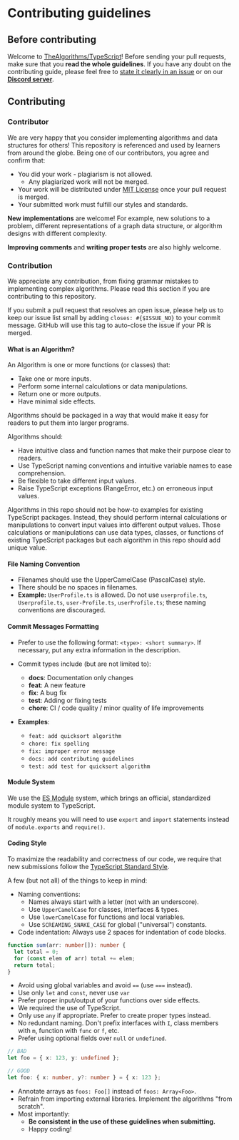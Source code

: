 # Contributing guidelines

## Before contributing

Welcome to [TheAlgorithms/TypeScript](https://github.com/TheAlgorithms/TypeScript)! Before sending your pull requests,
make sure that you **read the whole guidelines**. If you have any doubt on the contributing guide, please feel free to
[state it clearly in an issue](https://github.com/TheAlgorithms/TypeScript/issues/new) or on our [**Discord server**](https://discord.gg/c7MnfGFGa6).

## Contributing

### Contributor

We are very happy that you consider implementing algorithms and data structures for others! This repository is
referenced and used by learners from around the globe. Being one of our contributors, you agree and confirm that:

- You did your work - plagiarism is not allowed.
  - Any plagiarized work will not be merged.
- Your work will be distributed under [MIT License](LICENSE) once your pull request is merged.
- Your submitted work must fulfill our styles and standards.

**New implementations** are welcome! For example, new solutions to a problem, different representations of a graph data
structure, or algorithm designs with different complexity.

**Improving comments** and **writing proper tests** are also highly welcome.

### Contribution

We appreciate any contribution, from fixing grammar mistakes to implementing complex algorithms. Please read this
section if you are contributing to this repository.

If you submit a pull request that resolves an open issue, please help us to keep our issue list small by adding
`closes: #{$ISSUE_NO}` to your commit message. GitHub will use this tag to auto-close the issue if your PR is merged.

#### What is an Algorithm?

An Algorithm is one or more functions (or classes) that:

- Take one or more inputs.
- Perform some internal calculations or data manipulations.
- Return one or more outputs.
- Have minimal side effects.

Algorithms should be packaged in a way that would make it easy for readers to put them into larger programs.

Algorithms should:

- Have intuitive class and function names that make their purpose clear to readers.
- Use TypeScript naming conventions and intuitive variable names to ease comprehension.
- Be flexible to take different input values.
- Raise TypeScript exceptions (RangeError, etc.) on erroneous input values.

Algorithms in this repo should not be how-to examples for existing TypeScript packages. Instead, they should perform
internal calculations or manipulations to convert input values into different output values. Those calculations or
manipulations can use data types, classes, or functions of existing TypeScript packages but each algorithm in this repo
should add unique value.

#### File Naming Convention

- Filenames should use the UpperCamelCase (PascalCase) style.
- There should be no spaces in filenames.
- **Example:** `UserProfile.ts` is allowed. Do not use `userprofile.ts`, `Userprofile.ts`, `user-Profile.ts`, `userProfile.ts`; these naming conventions are discouraged.

#### Commit Messages Formatting

- Prefer to use the following format: `<type>: <short summary>`. If necessary, put any extra information in the description.
- Commit types include (but are not limited to): 
  - **docs**: Documentation only changes
  - **feat**: A new feature
  - **fix**: A bug fix
  - **test**: Adding or fixing tests
  - **chore**: CI / code quality / minor quality of life improvements

- **Examples**: 
  - `feat: add quicksort algorithm`
  - `chore: fix spelling`
  - `fix: improper error message`
  - `docs: add contributing guidelines`
  - `test: add test for quicksort algorithm`

#### Module System

We use the [ES Module](https://hacks.mozilla.org/2018/03/es-modules-a-cartoon-deep-dive/) system, which brings an official, standardized module system to TypeScript.

It roughly means you will need to use `export` and `import` statements instead of `module.exports` and `require()`.

#### Coding Style

To maximize the readability and correctness of our code, we require that new submissions follow the
[TypeScript Standard Style](https://github.com/standard/ts-standard).

A few (but not all) of the things to keep in mind:

- Naming conventions:
  - Names always start with a letter (not with an underscore).
  - Use `UpperCamelCase` for classes, interfaces & types.
  - Use `lowerCamelCase` for functions and local variables.
  - Use `SCREAMING_SNAKE_CASE` for global ("universal") constants.
- Code indentation: Always use 2 spaces for indentation of code blocks.

```ts
function sum(arr: number[]): number {
  let total = 0;
  for (const elem of arr) total += elem;
  return total;
}
```

- Avoid using global variables and avoid `==` (use `===` instead).
- Use only `let` and `const`, never use `var`
- Prefer proper input/output of your functions over side effects.
- We required the use of TypeScript.
- Only use `any` if appropriate. Prefer to create proper types instead.
- No redundant naming. Don't prefix interfaces with `I`, class members with `m`, function with `func` or `f`, etc.
- Prefer using optional fields over `null` or `undefined`.

```ts
// BAD
let foo = { x: 123, y: undefined };

// GOOD
let foo: { x: number, y?: number } = { x: 123 };
```

- Annotate arrays as `foos: Foo[]` instead of `foos: Array<Foo>`.
- Refrain from importing external libraries. Implement the algorithms "from scratch".
- Most importantly:
  - **Be consistent in the use of these guidelines when submitting.**
  - Happy coding!
